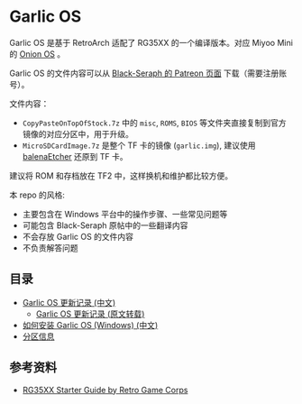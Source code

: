 # Garlic OS

Garlic OS 是基于 RetroArch 适配了 RG35XX 的一个编译版本。对应 Miyoo Mini 的 [Onion OS](https://github.com/OnionUI/Onion) 。

Garlic OS 的文件内容可以从 [Black-Seraph 的 Patreon 页面](https://www.patreon.com/posts/76561333) 下载（需要注册账号）。

文件内容：

- `CopyPasteOnTopOfStock.7z` 中的 `misc`, `ROMS`, `BIOS` 等文件夹直接复制到官方镜像的对应分区中，用于升级。
- `MicroSDCardImage.7z` 是整个 TF 卡的镜像 (`garlic.img`), 建议使用 [balenaEtcher](https://www.balena.io/etcher/) 还原到 TF 卡。

建议将 ROM 和存档放在 TF2 中，这样换机和维护都比较方便。

本 repo 的风格:

- 主要包含在 Windows 平台中的操作步骤、一些常见问题等
- 可能包含 Black-Seraph 原帖中的一些翻译内容
- 不会存放 Garlic OS 的文件内容
- 不负责解答问题

## 目录

- [Garlic OS 更新记录 (中文)](./changelog.en_US.md)
  - [Garlic OS 更新记录 (原文转载)](./changelog.en_US.md)
- [如何安装 Garlic OS (Windows) (中文)](./installation.windows.zh_CN.md)
- [分区信息](./partitions.zh_CN.md)

## 参考资料

- [RG35XX Starter Guide by Retro Game Corps](https://retrogamecorps.com/2023/01/03/anbernic-rg35xx-starter-guide/)
